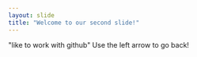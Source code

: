 ```yaml
---
layout: slide
title: "Welcome to our second slide!"
---
```

"like to work with github"
Use the left arrow to go back!
